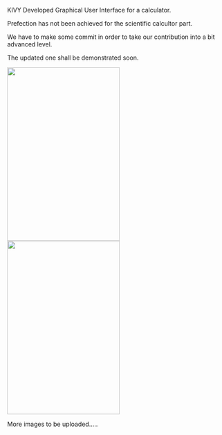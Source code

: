 KIVY Developed Graphical User Interface for a calculator.

Prefection has not been achieved for the scientific calcultor part.

We have to make some commit in order to take our contribution into a bit advanced level.

The updated one shall be demonstrated soon.

<img src="Screenshot1.png" height="400" width="260">                  <img src="Screenshot2.png" height="400" width="260">

More images to be uploaded.....

